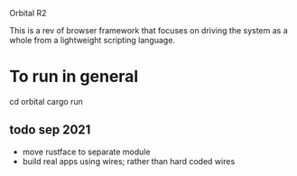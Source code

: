 Orbital R2

This is a rev of browser framework that focuses on driving the system as a whole from a lightweight scripting language.

# To run in general

cd orbital
cargo run


## todo sep 2021

- move rustface to separate module
- build real apps using wires; rather than hard coded wires